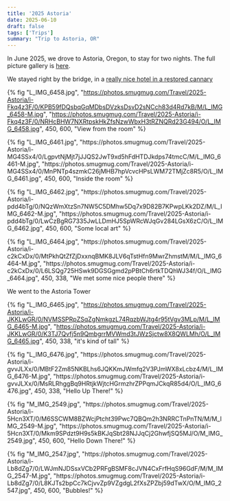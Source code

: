 ```yaml
---
title: '2025 Astoria'
date: 2025-06-10
draft: false
tags: ['Trips']
summary: "Trip to Astoria, OR"
---
```



In June 2025, we drove to Astoria, Oregon, to stay for two nights. The full picture gallery is [here](https://lmblevins.smugmug.com/Travel/2025-Astoria).

We stayed right by the bridge, in a [really nice hotel in a restored cannary](https://www.cannerypierhotel.com/?utm_source=Tripadvisor&utm_medium=busadv)

{% fig "L_IMG_6458.jpg", "https://photos.smugmug.com/Travel/2025-Astoria/i-Fkq4z3F/0/KPB59fDQsbqGqMDbsDVzksDsvD2sNCch83d4Rd7kB/M/L_IMG_6458-M.jpg", "https://photos.smugmug.com/Travel/2025-Astoria/i-Fkq4z3F/0/NRHcBHW7NXRtpskHkZfsNzwWbxH3tRZNQRd23G494/O/L_IMG_6458.jpg", 450, 600, "View from the room" %}
<p>
{% fig "L_IMG_6461.jpg", "https://photos.smugmug.com/Travel/2025-Astoria/i-MG4SSx4/0/LgpvtNjMjt7jJJQS2JwT9xd5hFdHTDJkdps74tmcC/M/L_IMG_6461-M.jpg", "https://photos.smugmug.com/Travel/2025-Astoria/i-MG4SSx4/0/MnPNTp4szmkC26jMHB7hpVcvcHPsLWM72TMjZc8R5/O/L_IMG_6461.jpg", 450, 600, "Inside the room" %}
<p>
{% fig "L_IMG_6462.jpg", "https://photos.smugmug.com/Travel/2025-Astoria/i-pdd4bTg/0/NQzWmXtzSn7NW5C5DMhw5Dq7x9D82B7KPwpLKk2DZ/M/L_IMG_6462-M.jpg", "https://photos.smugmug.com/Travel/2025-Astoria/i-pdd4bTg/0/LwCzBgRG7335JwLLDmHJ5SpWRcWJqGv284LGsX6zC/O/L_IMG_6462.jpg", 450, 600, "Some local art" %}
<p>
{% fig "L_IMG_6464.jpg", "https://photos.smugmug.com/Travel/2025-Astoria/i-c2kCxDx/0/MtPkhQtZfZjDxxnqBMK8JLV6qTstHfn9MwrZhmstM/M/L_IMG_6464-M.jpg", "https://photos.smugmug.com/Travel/2025-Astoria/i-c2kCxDx/0/L6LSQg725HSwk9DGSGgmd2pPBtCh6rtkTDQhWJ34f/O/L_IMG_6464.jpg", 450, 338, "We met some nice people there" %}

We went to the Astoria Tower

{% fig "L_IMG_6465.jpg", "https://photos.smugmug.com/Travel/2025-Astoria/i-JKKLwGR/0/NVMSSPRpZSqZgNmkgzL74RqzbWJtg4r95tVgv3MLp/M/L_IMG_6465-M.jpg", "https://photos.smugmug.com/Travel/2025-Astoria/i-JKKLwGR/0/K3TJ7Qvfj5n9QmbgrrMVWmd3tJWzSjctw8X8QWLMh/O/L_IMG_6465.jpg", 450, 338, "it's kind of tall" %}
<p>
{% fig "L_IMG_6476.jpg", "https://photos.smugmug.com/Travel/2025-Astoria/i-gvvJLXx/0/MBtF2Zm85NKBLhs6JQKKmJWmfq2V3PJmWX8xLcbz4/M/L_IMG_6476-M.jpg", "https://photos.smugmug.com/Travel/2025-Astoria/i-gvvJLXx/0/MsRLRhggBq9HRtjkWjtcHGrmzhrZPPqmJCkqR85d4/O/L_IMG_6476.jpg", 450, 338, "Hello Up There!" %}
<p>
{% fig "M_IMG_2549.jpg", "https://photos.smugmug.com/Travel/2025-Astoria/i-5Hcn3XT/0/M6SSCWM8BZWcjPtcht39Pwc7QBQm2h3NRRCTnPnTN/M/M_IMG_2549-M.jpg", "https://photos.smugmug.com/Travel/2025-Astoria/i-5Hcn3XT/0/Mkm9SPdzt9H9s5kBKJqSbt28NJJqCj2GhwfjSQ5MJ/O/M_IMG_2549.jpg", 450, 600, "Hello Down There!" %}
<p>
{% fig "M_IMG_2547.jpg", "https://photos.smugmug.com/Travel/2025-Astoria/i-Lb8dZg7/0/LWJmNJDSsxVCb2PRFgBSMF8cJVN4CxFrfHqS96GdF/M/M_IMG_2547-M.jpg", "https://photos.smugmug.com/Travel/2025-Astoria/i-Lb8dZg7/0/L8KJTs2bpCc7kCjvvZp9VZgdgL2fXsZPZbj59dTwX/O/M_IMG_2547.jpg", 450, 600, "Bubbles!" %}
